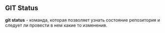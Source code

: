 ## GIT Status
**git status** - команда, которая позволяет узнать состояние репозитория и следует ли провести в нем какие то изменения.